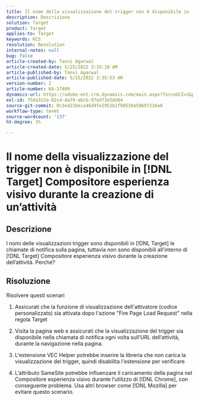 ```yaml
---
title: Il nome della visualizzazione del trigger non è disponibile in [!DNL Target] Compositore esperienza visivo durante la creazione di un’attività
description: Descrizione
solution: Target
product: Target
applies-to: Target
keywords: KCS
resolution: Resolution
internal-notes: null
bug: false
article-created-by: Tanvi Agarwal
article-created-date: 5/25/2022 3:33:10 AM
article-published-by: Tanvi Agarwal
article-published-date: 5/25/2022 3:35:53 AM
version-number: 2
article-number: KA-17409
dynamics-url: https://adobe-ent.crm.dynamics.com/main.aspx?forceUCI=1&pagetype=entityrecord&etn=knowledgearticle&id=d992f462-dbdb-ec11-a7b6-0022480b05aa
exl-id: 75da312a-02cd-4a79-abcb-97ed73e5dd84
source-git-commit: 0c3e421beca46d9fe1952b1f98538a50697216a0
workflow-type: tm+mt
source-wordcount: '137'
ht-degree: 3%

---
```


# Il nome della visualizzazione del trigger non è disponibile in [!DNL Target] Compositore esperienza visivo durante la creazione di un’attività

## Descrizione


I nomi delle visualizzazioni trigger sono disponibili in [!DNL Target] le chiamate di notifica sulla pagina, tuttavia non sono disponibili all’interno di [!DNL Target] Compositore esperienza visivo durante la creazione dell’attività. Perché?


## Risoluzione


Risolvere questi scenari

1. Assicurati che la funzione di visualizzazione dell&#39;attivatore (codice personalizzato) sia attivata dopo l&#39;azione &quot;Fire Page Load Request&quot; nella regola Target

2. Visita la pagina web e assicurati che la visualizzazione del trigger sia disponibile nella chiamata di notifica ogni volta sull’URL dell’attività, durante la navigazione nella pagina.

3. L&#39;estensione VEC Helper potrebbe inserire la libreria che non carica la visualizzazione del trigger, quindi disabilita l&#39;estensione per verificare

4. L’attributo SameSite potrebbe influenzare il caricamento della pagina nel Compositore esperienza visivo durante l’utilizzo di [!DNL Chrome], con conseguente problema. Usa altri browser come [!DNL Mozilla] per evitare questo scenario.
